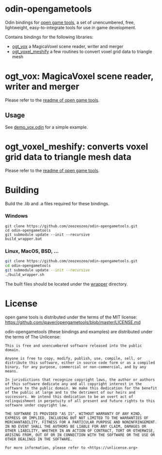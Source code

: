 # odin-opengametools

Odin bindings for [open game tools](https://github.com/jpaver/opengametools), a set of unencumbered, free, lightweight, easy-to-integrate tools for use in game development.

Contains bindings for the following libraries:

- [ogt_vox](https://github.com/jpaver/opengametools/blob/master/src/ogt_vox.h) a MagicaVoxel scene reader, writer and merger
- [ogt_voxel_meshify](https://github.com/jpaver/opengametools/blob/master/src/ogt_voxel_meshify.h) a few routines to convert voxel grid data to triangle mesh

# ogt_vox: MagicaVoxel scene reader, writer and merger

Please refer to the [readme of open game tools](https://github.com/jpaver/opengametools?tab=readme-ov-file#ogt_vox-magicavoxel-scene-reader-writer-and-merger).

## Usage

See [demo_vox.odin](/examples/demo_vox.odin) for a simple example.

# ogt_voxel_meshify: converts voxel grid data to triangle mesh data

Please refer to the [readme of open game tools](https://github.com/jpaver/opengametools?tab=readme-ov-file#ogt_voxel_meshify-converts-voxel-grid-data-to-triangle-mesh-data).

# Building

Build the .lib and .a files required for these bindings.

### Windows

```batch
git clone https://github.com/zeozeozeo/odin-opengametools.git
cd odin-opengametools
git submodule update --init --recursive
build_wrapper.bat
```

### Linux, MacOS, BSD, ...

```bash
git clone https://github.com/zeozeozeo/odin-opengametools.git
cd odin-opengametools
git submodule update --init --recursive
./build_wrapper.sh
```

The built files should be located under the [wrapper](/wrapper/) directory.

# License

open game tools is distributed under the terms of the MIT license: https://github.com/jpaver/opengametools/blob/master/LICENSE.md

odin-opengametools (these bindings and examples) are distributed under the terms of The Unlicense:

```
This is free and unencumbered software released into the public domain.

Anyone is free to copy, modify, publish, use, compile, sell, or
distribute this software, either in source code form or as a compiled
binary, for any purpose, commercial or non-commercial, and by any
means.

In jurisdictions that recognize copyright laws, the author or authors
of this software dedicate any and all copyright interest in the
software to the public domain. We make this dedication for the benefit
of the public at large and to the detriment of our heirs and
successors. We intend this dedication to be an overt act of
relinquishment in perpetuity of all present and future rights to this
software under copyright law.

THE SOFTWARE IS PROVIDED "AS IS", WITHOUT WARRANTY OF ANY KIND,
EXPRESS OR IMPLIED, INCLUDING BUT NOT LIMITED TO THE WARRANTIES OF
MERCHANTABILITY, FITNESS FOR A PARTICULAR PURPOSE AND NONINFRINGEMENT.
IN NO EVENT SHALL THE AUTHORS BE LIABLE FOR ANY CLAIM, DAMAGES OR
OTHER LIABILITY, WHETHER IN AN ACTION OF CONTRACT, TORT OR OTHERWISE,
ARISING FROM, OUT OF OR IN CONNECTION WITH THE SOFTWARE OR THE USE OR
OTHER DEALINGS IN THE SOFTWARE.

For more information, please refer to <https://unlicense.org>
```
